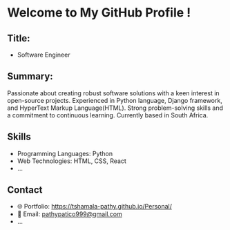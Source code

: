 # Welcome to My GitHub Profile !

## Title:
- Software Engineer

## Summary:

Passionate about creating robust software solutions with a keen interest in open-source projects. 
Experienced in Python language, Django framework, and HyperText Markup Language(HTML). 
Strong problem-solving skills and a commitment to continuous learning. Currently based in South Africa.

## Skills

- Programming Languages: Python
- Web Technologies: HTML, CSS, React
- ...

## Contact

- 🌐 Portfolio: https://tshamala-pathy.github.io/Personal/
- 📧 Email: pathypatico999@gmail.com
- ...


